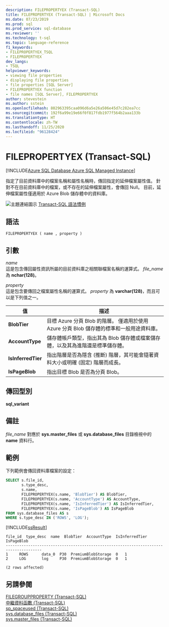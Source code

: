 ```yaml
---
description: FILEPROPERTYEX (Transact-SQL)
title: FILEPROPERTYEX (Transact-SQL) | Microsoft Docs
ms.date: 07/23/2019
ms.prod: sql
ms.prod_service: sql-database
ms.reviewer: ''
ms.technology: t-sql
ms.topic: language-reference
f1_keywords:
- FILEPROPERTYEX_TSQL
- FILEPROPERTYEX
dev_langs:
- TSQL
helpviewer_keywords:
- viewing file properties
- displaying file properties
- file properties [SQL Server]
- FILEPROPERTYEX function
- file names [SQL Server], FILEPROPERTYEX
author: stevestein
ms.author: sstein
ms.openlocfilehash: 802963395caa096d6a5e26a506e45d7c282ea7cc
ms.sourcegitcommit: 192f6a99e19e66f0f817fdb1977f564b2aaa133b
ms.translationtype: HT
ms.contentlocale: zh-TW
ms.lasthandoff: 11/25/2020
ms.locfileid: "96128424"
---
```

# <a name="filepropertyex-transact-sql"></a>FILEPROPERTYEX (Transact-SQL)
[!INCLUDE[Azure SQL Database Azure SQL Managed Instance](../../includes/applies-to-version/asdb-asdbmi.md)]

  指定了目前資料庫中的檔案名稱和屬性名稱時，傳回指定的延伸檔案屬性值。 針對不在目前資料庫中的檔案，或不存在的延伸檔案屬性，會傳回 Null。 目前，延伸檔案屬性僅適用於 Azure Blob 儲存體中的資料庫。  
  
 ![主題連結圖示](../../database-engine/configure-windows/media/topic-link.gif "主題連結圖示") [Transact-SQL 語法慣例](../../t-sql/language-elements/transact-sql-syntax-conventions-transact-sql.md)  
  
## <a name="syntax"></a>語法  
  
```syntaxsql  
FILEPROPERTYEX ( name , property )  
```  
  
## <a name="arguments"></a>引數  
 *name*  
 這是包含傳回屬性資訊所屬的目前資料庫之相關聯檔案名稱的運算式。 *file_name* 為 **nchar(128)**。  
  
 *property*  
 這是包含要傳回之檔案屬性名稱的運算式。 *property* 為 **varchar(128)**，而且可以是下列值之一。  


  
|值|描述|
|-----------|-----------------|  
|**BlobTier**|目標 Azure 分頁 Blob 的階層。 僅適用於使用 Azure 分頁 Blob 儲存體的標準和一般用途資料庫。|
|**AccountType**|儲存體帳戶類型，指出其為 Blob 儲存體或檔案儲存體，以及其為進階還是標準儲存體。|
|**IsInferredTier**|指出階層是否為隱含 (推斷) 階層，其可能會隨著資料大小或明確 (固定) 階層而成長。|
|**IsPageBlob**|指出目標 Blob 是否為分頁 Blob。|
  
## <a name="return-types"></a>傳回型別  
 **sql_variant**  
  
## <a name="remarks"></a>備註  
 *file_name* 對應於 **sys.master_files** 或 **sys.database_files** 目錄檢視中的 **name** 資料行。  
  
## <a name="examples"></a>範例  
 下列範例會傳回資料庫檔案的設定：
```sql
SELECT s.file_id,
       s.type_desc,
       s.name,
       FILEPROPERTYEX(s.name, 'BlobTier') AS BlobTier,
       FILEPROPERTYEX(s.name, 'AccountType') AS AccountType,
       FILEPROPERTYEX(s.name, 'IsInferredTier') AS IsInferredTier,
       FILEPROPERTYEX(s.name, 'IsPageBlob') AS IsPageBlob
FROM sys.database_files AS s
WHERE s.type_desc IN ('ROWS', 'LOG');
```  
  
 [!INCLUDE[ssResult](../../includes/ssresult-md.md)]  
  
```
file_id  type_desc  name  BlobTier  AccountType  IsInferredTier  IsPageBlob
--------------------------------------------------------------------------------------
1     ROWS      data_0  P30  PremiumBlobStorage  0   1
2     LOG       log     P30  PremiumBlobStorage  0   1

(2 rows affected)
```  
  
## <a name="see-also"></a>另請參閱  
 [FILEGROUPPROPERTY &#40;Transact-SQL&#41;](../../t-sql/functions/filegroupproperty-transact-sql.md)   
 [中繼資料函數 &#40;Transact-SQL&#41;](../../t-sql/functions/metadata-functions-transact-sql.md)   
 [sp_spaceused &#40;Transact-SQL&#41;](../../relational-databases/system-stored-procedures/sp-spaceused-transact-sql.md)   
 [sys.database_files &#40;Transact-SQL&#41;](../../relational-databases/system-catalog-views/sys-database-files-transact-sql.md)   
 [sys.master_files &#40;Transact-SQL&#41;](../../relational-databases/system-catalog-views/sys-master-files-transact-sql.md)  
  
  
